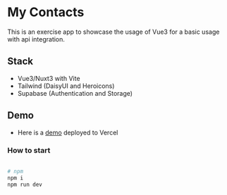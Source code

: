 # My Contacts

This is an exercise app to showcase the usage of Vue3 for a basic usage with api integration.

## Stack

- Vue3/Nuxt3 with Vite
- Tailwind (DaisyUI and Heroicons)
- Supabase (Authentication and Storage)

## Demo

- Here is a [demo](https://my-contacts-zeta.vercel.app/) deployed to Vercel

### How to start

```bash

# npm
npm i
npm run dev

```
